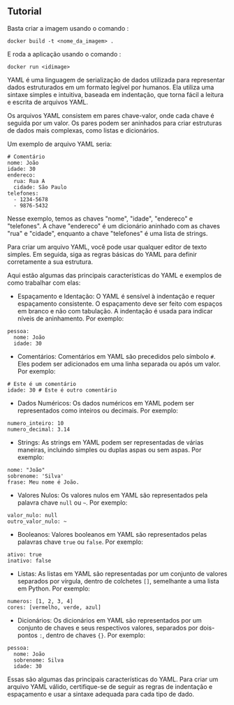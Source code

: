 ## Tutorial
Basta criar a imagem usando o comando :
```
docker build -t <nome_da_imagem> .
```
E roda a aplicação usando o comando :
```
docker run <idimage>
```



YAML é uma linguagem de serialização de dados utilizada para representar dados estruturados em um formato legível por humanos. Ela utiliza uma sintaxe simples e intuitiva, baseada em indentação, que torna fácil a leitura e escrita de arquivos YAML.

Os arquivos YAML consistem em pares chave-valor, onde cada chave é seguida por um valor. Os pares podem ser aninhados para criar estruturas de dados mais complexas, como listas e dicionários. 

Um exemplo de arquivo YAML seria:

```
# Comentário
nome: João
idade: 30
endereco:
  rua: Rua A
  cidade: São Paulo
telefones:
  - 1234-5678
  - 9876-5432
```

Nesse exemplo, temos as chaves "nome", "idade", "endereco" e "telefones". A chave "endereco" é um dicionário aninhado com as chaves "rua" e "cidade", enquanto a chave "telefones" é uma lista de strings.

Para criar um arquivo YAML, você pode usar qualquer editor de texto simples. Em seguida, siga as regras básicas do YAML para definir corretamente a sua estrutura.

Aqui estão algumas das principais características do YAML e exemplos de como trabalhar com elas:

- Espaçamento e Identação:
O YAML é sensível à indentação e requer espaçamento consistente. O espaçamento deve ser feito com espaços em branco e não com tabulação. A indentação é usada para indicar níveis de aninhamento. Por exemplo:

```
pessoa:
  nome: João
  idade: 30
```

- Comentários:
Comentários em YAML são precedidos pelo símbolo `#`. Eles podem ser adicionados em uma linha separada ou após um valor. Por exemplo:

```
# Este é um comentário
idade: 30 # Este é outro comentário
```

- Dados Numéricos:
Os dados numéricos em YAML podem ser representados como inteiros ou decimais. Por exemplo:

```
numero_inteiro: 10
numero_decimal: 3.14
```

- Strings:
As strings em YAML podem ser representadas de várias maneiras, incluindo simples ou duplas aspas ou sem aspas. Por exemplo:

```
nome: "João"
sobrenome: 'Silva'
frase: Meu nome é João.
```

- Valores Nulos:
Os valores nulos em YAML são representados pela palavra chave `null` ou `~`. Por exemplo:

```
valor_nulo: null
outro_valor_nulo: ~
```

- Booleanos:
Valores booleanos em YAML são representados pelas palavras chave `true` ou `false`. Por exemplo:

```
ativo: true
inativo: false
```

- Listas:
As listas em YAML são representadas por um conjunto de valores separados por vírgula, dentro de colchetes `[]`, semelhante a uma lista em Python. Por exemplo:

```
numeros: [1, 2, 3, 4]
cores: [vermelho, verde, azul]
```

- Dicionários:
Os dicionários em YAML são representados por um conjunto de chaves e seus respectivos valores, separados por dois-pontos `:`, dentro de chaves `{}`. Por exemplo:

```
pessoa:
  nome: João
  sobrenome: Silva
  idade: 30
```

Essas são algumas das principais características do YAML. Para criar um arquivo YAML válido, certifique-se de seguir as regras de indentação e espaçamento e usar a sintaxe adequada para cada tipo de dado.



